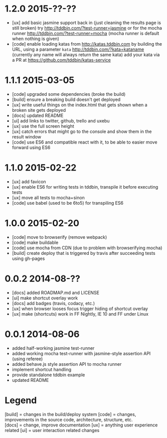 # 1.2.0  2015-??-??

- [ux] add basic jasmine support back in (just cleaning the results page is still broken)
  try http://tddbin.com/?test-runner=jasmine or for the mocha runner
  http://tddbin.com/?test-runner=mocha (mocha runner is default when nothing is given)
- [code] enable loading katas from http://katas.tddbin.com by building the URL, using a
  parameter `kata` http://tddbin.com/?kata=kataname (currently any name will always return the same kata)
  add your kata via a PR at https://github.com/tddbin/katas-service

# 1.1.1  2015-03-05

- [code] upgraded some dependencies (broke the build)
- [build] ensure a breaking build doesn't get deployed
- [ux] write useful things on the index.html that gets shown when a broken site gets deployed
- [docs] updated README
- [ui] add links to twitter, github, trello and uxebu
- [ux] use the full screen height
- [ux] catch errors that might go to the console and show them in the result window
- [code] use ES6 and compatible react with it, to be able to easier move forward using ES6

# 1.1.0  2015-02-22

- [ux] add favicon
- [ux] enable ES6 for writing tests in tddbin, transpile it before executing tests
- [ux] move all tests to mocha+sinon
- [code] use babel (used to be 6to5) for transpiling ES6

# 1.0.0  2015-02-20

- [code] move to browserify (remove webpack)
- [code] make buildable
- [code] use mocha from CDN (due to problem with browserifying mocha)
- [build] create deploy that is triggered by travis after succeeding tests using gh-pages

# 0.0.2  2014-08-??

- [docs] added ROADMAP.md and LICENSE
- [ui] make shortcut overlay work
- [docs] add badges (travis, codacy, etc.)
- [ux] when browser looses focus trigger hiding of shortcut overlay
- [ux] make (shortcuts) work in FF Nightly, IE 10 and FF under Linux

# 0.0.1  2014-08-06

- added half-working jasmine test-runner
- added working mocha test-runner with jasmine-style assertion API (using referee)
- added behave.js style assertion API to mocha runner
- implement shortcut handling
- provide standalone tddbin example
- updated README

# Legend

[build] = changes in the build/deploy system
[code] = changes, improvements in the source code, architecture, structure, etc.  
[docs] = change, improve documentation 
[ux] = anything user experience related
[ui] = user interaction related changes
